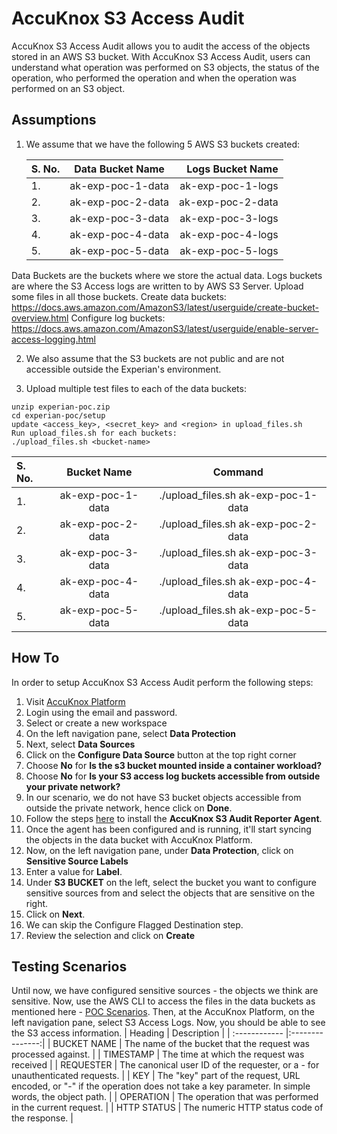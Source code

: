 # AccuKnox S3 Access Audit
AccuKnox S3 Access Audit allows you to audit the access of the objects stored in an AWS S3 bucket.
With AccuKnox S3 Access Audit, users can understand what operation was performed on S3 objects, the status of the operation, who performed the operation and when the operation was performed on an S3 object.
## Assumptions
1. We assume that we have the following 5 AWS S3 buckets created:

    | S. No.  |  Data Bucket Name | Logs Bucket Name  |
    | :------------ |:---------------:| -----:|
    | 1. | ak-exp-poc-1-data | ak-exp-poc-1-logs |
    | 2. | ak-exp-poc-2-data | ak-exp-poc-2-data |
    | 3. | ak-exp-poc-3-data | ak-exp-poc-3-logs |
    | 4. | ak-exp-poc-4-data | ak-exp-poc-4-logs |
    | 5. | ak-exp-poc-5-data | ak-exp-poc-5-logs |
Data Buckets are the buckets where we store the actual data. Logs buckets are where the S3 Access logs are written to by AWS S3 Server. Upload some files in all those buckets.
Create data buckets: https://docs.aws.amazon.com/AmazonS3/latest/userguide/create-bucket-overview.html
Configure log buckets: https://docs.aws.amazon.com/AmazonS3/latest/userguide/enable-server-access-logging.html

2. We also assume that the S3 buckets are not public and are not accessible outside the Experian's environment.

3. Upload multiple test files to each of the data buckets:
```
unzip experian-poc.zip 
cd experian-poc/setup
update <access_key>, <secret_key> and <region> in upload_files.sh
Run upload_files.sh for each buckets:
./upload_files.sh <bucket-name>

```
 | S. No.  |  Bucket Name |  Command  |
 | :------------ |:---------------:|:---------------:|
 | 1. | ak-exp-poc-1-data | ./upload_files.sh ak-exp-poc-1-data |
 | 2. | ak-exp-poc-2-data | ./upload_files.sh ak-exp-poc-2-data |
 | 3. | ak-exp-poc-3-data | ./upload_files.sh ak-exp-poc-3-data |
 | 4. | ak-exp-poc-4-data | ./upload_files.sh ak-exp-poc-4-data |
 | 5. | ak-exp-poc-5-data | ./upload_files.sh ak-exp-poc-5-data |
    
## How To
In order to setup AccuKnox S3 Access Audit perform the following steps:

1. Visit [AccuKnox Platform](*)
2. Login using the email and password.
3. Select or create a new workspace
4. On the left navigation pane, select **Data Protection**
5. Next, select **Data Sources**
6. Click on the **Configure Data Source** button at the top right corner
7. Choose **No** for **Is the s3 bucket mounted inside a container workload?**
8. Choose **No** for **Is your S3 access log buckets accessible from outside your private network?**
9. In our scenario, we do not have S3 bucket objects accessible from outside the private network, hence click on **Done**.
10. Follow the steps [here](*) to install the **AccuKnox S3 Audit Reporter Agent**.
11. Once the agent has been configured and is running, it'll start syncing the objects in the data bucket with AccuKnox Platform.
12. Now, on the left navigation pane, under **Data Protection**, click on **Sensitive Source Labels**
13. Enter a value for **Label**.
14. Under **S3 BUCKET** on the left, select the bucket you want to configure sensitive sources from and select the objects that are sensitive on the right.
15. Click on **Next**.
16. We can skip the Configure Flagged Destination step.
17. Review the selection and click on **Create**

## Testing Scenarios
Until now, we have configured sensitive sources - the objects we think are sensitive. Now, use the AWS CLI to access the files in the data buckets as mentioned here - [POC Scenarios](*).
Then, at the AccuKnox Platform, on the left navigation pane, select S3 Access Logs. Now, you should be able to see the S3 access information.
| Heading |  Description |
| :------------ |:---------------:|
| BUCKET NAME | The name of the bucket that the request was processed against. |
| TIMESTAMP | The time at which the request was received |
| REQUESTER | The canonical user ID of the requester, or a - for unauthenticated requests. |
| KEY | The "key" part of the request, URL encoded, or "-" if the operation does not take a key parameter. In simple words, the object path. | 
| OPERATION | The operation that was performed in the current request. | 
| HTTP STATUS | The numeric HTTP status code of the response. |
